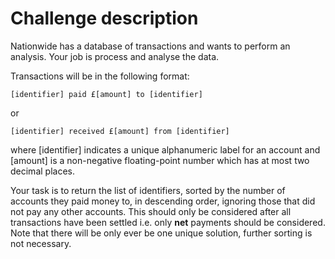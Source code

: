 # Challenge description

Nationwide has a database of transactions and wants to perform an analysis. Your job is process and analyse the data.

Transactions will be in the following format:

```
[identifier] paid £[amount] to [identifier]
```

or

```
[identifier] received £[amount] from [identifier]
```

where [identifier] indicates a unique alphanumeric label for an account and [amount] is a non-negative floating-point number which has at most two decimal places.

Your task is to return the list of identifiers, sorted by the number of accounts they paid money to, in descending order, ignoring those that did not pay any other accounts. This should only be considered after all transactions have been settled i.e. only **net** payments should be considered. Note that there will be only ever be one unique solution, further sorting is not necessary.

